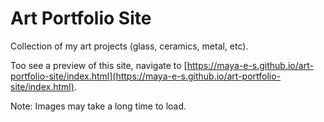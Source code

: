 # Art Portfolio Site
Collection of my art projects (glass, ceramics, metal, etc).

Too see a preview of this site, navigate to [https://maya-e-s.github.io/art-portfolio-site/index.html](https://maya-e-s.github.io/art-portfolio-site/index.html).

Note: Images may take a long time to load.

